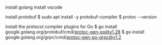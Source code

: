 install golang
install vscode

install protobuf
$ sudo apt install -y protobuf-compiler
$ protoc --version

install the protocol compiler plugins for Go
$ go install google.golang.org/protobuf/cmd/protoc-gen-go@v1.28
$ go install google.golang.org/grpc/cmd/protoc-gen-go-grpc@v1.2